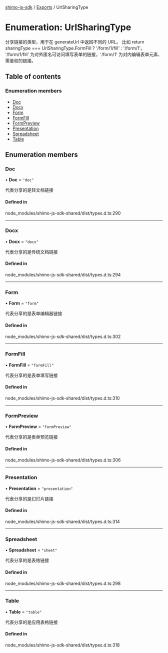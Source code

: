 [shimo-js-sdk](../README.md) / [Exports](../modules.md) / UrlSharingType

# Enumeration: UrlSharingType

分享链接的类型，用于在 generateUrl 中返回不同的 URL。
比如 return sharingType === UrlSharingType.FormFill ? '/form/1/fill' : '/form/1'。
'/form/1/fill' 为对外匿名可访问填写表单的链接，'/form/1' 为对内编辑表单元素、需鉴权的链接。

## Table of contents

### Enumeration members

- [Doc](UrlSharingType.md#doc)
- [Docx](UrlSharingType.md#docx)
- [Form](UrlSharingType.md#form)
- [FormFill](UrlSharingType.md#formfill)
- [FormPreview](UrlSharingType.md#formpreview)
- [Presentation](UrlSharingType.md#presentation)
- [Spreadsheet](UrlSharingType.md#spreadsheet)
- [Table](UrlSharingType.md#table)

## Enumeration members

### Doc

• **Doc** = `"doc"`

代表分享的是轻文档链接

#### Defined in

node_modules/shimo-js-sdk-shared/dist/types.d.ts:290

___

### Docx

• **Docx** = `"docx"`

代表分享的是传统文档链接

#### Defined in

node_modules/shimo-js-sdk-shared/dist/types.d.ts:294

___

### Form

• **Form** = `"form"`

代表分享的是表单编辑器链接

#### Defined in

node_modules/shimo-js-sdk-shared/dist/types.d.ts:302

___

### FormFill

• **FormFill** = `"formFill"`

代表分享的是表单填写链接

#### Defined in

node_modules/shimo-js-sdk-shared/dist/types.d.ts:310

___

### FormPreview

• **FormPreview** = `"formPreview"`

代表分享的是表单预览链接

#### Defined in

node_modules/shimo-js-sdk-shared/dist/types.d.ts:306

___

### Presentation

• **Presentation** = `"presentation"`

代表分享的是幻灯片链接

#### Defined in

node_modules/shimo-js-sdk-shared/dist/types.d.ts:314

___

### Spreadsheet

• **Spreadsheet** = `"sheet"`

代表分享的是表格链接

#### Defined in

node_modules/shimo-js-sdk-shared/dist/types.d.ts:298

___

### Table

• **Table** = `"table"`

代表分享的是应用表格链接

#### Defined in

node_modules/shimo-js-sdk-shared/dist/types.d.ts:318

